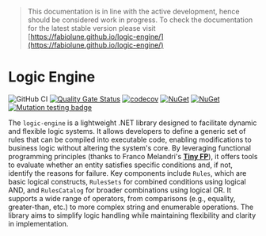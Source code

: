 > This documentation is in line with the active development, hence should be considered work in progress. To check the documentation for the latest stable version please visit [https://fabiolune.github.io/logic-engine/](https://fabiolune.github.io/logic-engine/)

# Logic Engine

![GitHub CI](https://github.com/fabiolune/logic-engine/actions/workflows/main.yaml/badge.svg)
[![Quality Gate Status](https://sonarcloud.io/api/project_badges/measure?project=fabiolune_logic-engine&metric=alert_status)](https://sonarcloud.io/summary/new_code?id=fabiolune_logic-engine)
[![codecov](https://codecov.io/gh/fabiolune/logic-engine/branch/main/graph/badge.svg?token=EYWA9ONWVX)](https://codecov.io/gh/fabiolune/logic-engine)
[![NuGet](https://img.shields.io/nuget/v/logic-engine)](https://www.nuget.org/packages/logic-engine/)
[![NuGet](https://img.shields.io/nuget/dt/logic-engine)](https://www.nuget.org/packages/logic-engine/)
[![Mutation testing badge](https://img.shields.io/endpoint?style=flat&url=https%3A%2F%2Fbadge-api.stryker-mutator.io%2Fgithub.com%2Ffabiolune%2Flogic-engine%2Fmain)](https://dashboard.stryker-mutator.io/reports/github.com/fabiolune/logic-engine/main)

The `logic-engine` is a lightweight .NET library designed to facilitate dynamic and flexible logic systems.
It allows developers to define a generic set of rules that can be compiled into executable code, enabling modifications to business logic without altering the system's core.
By leveraging functional programming principles (thanks to Franco Melandri's [__Tiny FP__](https://github.com/FrancoMelandri/tiny-fp)), it offers tools to evaluate whether an entity satisfies specific conditions and, if not, identify the reasons for failure.
Key components include `Rules`, which are basic logical constructs, `RulesSets` for combined conditions using logical AND, and `RulesCatalog` for broader combinations using logical OR.
It supports a wide range of operators, from comparisons (e.g., equality, greater-than, etc.) to more complex string and enumerable operations.
The library aims to simplify logic handling while maintaining flexibility and clarity in implementation.
